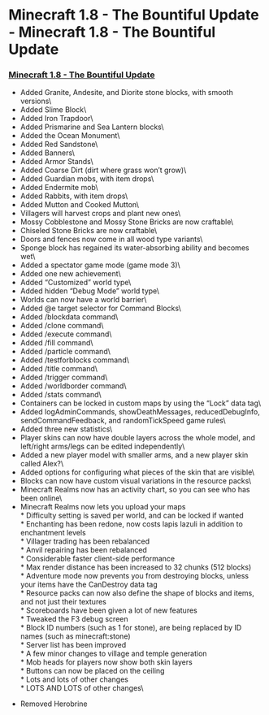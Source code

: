 # Minecraft 1.8 - The Bountiful Update - Minecraft 1.8 - The Bountiful Update

### [Minecraft 1.8 - The Bountiful Update]

+ Added Granite, Andesite, and Diorite stone blocks, with smooth versions\
+ Added Slime Block\
+ Added Iron Trapdoor\
+ Added Prismarine and Sea Lantern blocks\
+ Added the Ocean Monument\
+ Added Red Sandstone\
+ Added Banners\
+ Added Armor Stands\
+ Added Coarse Dirt (dirt where grass won’t grow)\
+ Added Guardian mobs, with item drops\
+ Added Endermite mob\
+ Added Rabbits, with item drops\
+ Added Mutton and Cooked Mutton\
+ Villagers will harvest crops and plant new ones\
+ Mossy Cobblestone and Mossy Stone Bricks are now craftable\
+ Chiseled Stone Bricks are now craftable\
+ Doors and fences now come in all wood type variants\
+ Sponge block has regained its water-absorbing ability and becomes wet\
+ Added a spectator game mode (game mode 3)\
+ Added one new achievement\
+ Added “Customized” world type\
+ Added hidden “Debug Mode” world type\
+ Worlds can now have a world barrier\
+ Added @e target selector for Command Blocks\
+ Added /blockdata command\
+ Added /clone command\
+ Added /execute command\
+ Added /fill command\
+ Added /particle command\
+ Added /testforblocks command\
+ Added /title command\
+ Added /trigger command\
+ Added /worldborder command\
+ Added /stats command\
+ Containers can be locked in custom maps by using the “Lock” data tag\
+ Added logAdminCommands, showDeathMessages, reducedDebugInfo, sendCommandFeedback, and randomTickSpeed game rules\
+ Added three new statistics\
+ Player skins can now have double layers across the whole model, and left/right arms/legs can be edited independently\
+ Added a new player model with smaller arms, and a new player skin called Alex?\
+ Added options for configuring what pieces of the skin that are visible\
+ Blocks can now have custom visual variations in the resource packs\
+ Minecraft Realms now has an activity chart, so you can see who has been online\
+ Minecraft Realms now lets you upload your maps\
\* Difficulty setting is saved per world, and can be locked if wanted\
\* Enchanting has been redone, now costs lapis lazuli in addition to enchantment levels\
\* Villager trading has been rebalanced\
\* Anvil repairing has been rebalanced\
\* Considerable faster client-side performance\
\* Max render distance has been increased to 32 chunks (512 blocks)\
\* Adventure mode now prevents you from destroying blocks, unless your items have the CanDestroy data tag\
\* Resource packs can now also define the shape of blocks and items, and not just their textures\
\* Scoreboards have been given a lot of new features\
\* Tweaked the F3 debug screen\
\* Block ID numbers (such as 1 for stone), are being replaced by ID names (such as minecraft:stone)\
\* Server list has been improved\
\* A few minor changes to village and temple generation\
\* Mob heads for players now show both skin layers\
\* Buttons can now be placed on the ceiling\
\* Lots and lots of other changes\
\* LOTS AND LOTS of other changes\
- Removed Herobrine

  [Minecraft 1.8 - The Bountiful Update]: http://mcupdate.tumblr.com/post/96439224994/minecraft-18-the-bountiful-update
